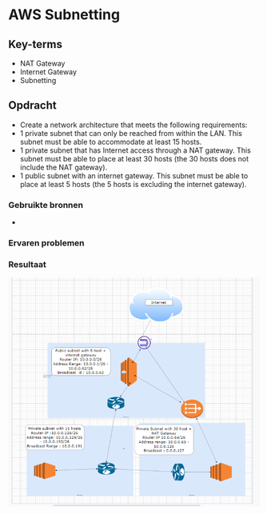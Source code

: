 # AWS Subnetting

## Key-terms
- NAT Gateway
- Internet Gateway
- Subnetting

## Opdracht
- Create a network architecture that meets the following requirements:
- 1 private subnet that can only be reached from within the LAN. This subnet must be able to accommodate at least 15 hosts.
- 1 private subnet that has Internet access through a NAT gateway. This subnet must be able to place at least 30 hosts (the 30 hosts does not include the NAT gateway).
- 1 public subnet with an internet gateway. This subnet must be able to place at least 5 hosts (the 5 hosts is excluding the internet gateway).

### Gebruikte bronnen
-
### Ervaren problemen


### Resultaat


![alt_text](https://github.com/techgrounds/cloud-6-repo-rupaliBC/blob/main/00_includes/subnet.png)
